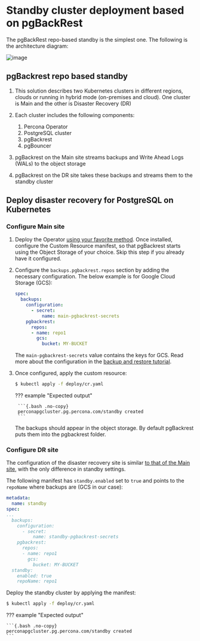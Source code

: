 # Standby cluster deployment based on pgBackRest

The pgBackRest repo-based standby is the simplest one. The following is the architecture diagram:

![image](assets/images/dr1.svg)

## pgBackrest repo based standby

1. This solution describes two Kubernetes clusters in different regions, clouds or running in hybrid mode (on-premises and cloud). One cluster is Main and the other is Disaster Recovery (DR)

2. Each cluster includes the following components:

    1. Percona Operator
    2. PostgreSQL cluster
    3. pgBackrest
    4. pgBouncer

3. pgBackrest on the Main site streams backups and Write Ahead Logs (WALs) to the object storage

4. pgBackrest on the DR site takes these backups and streams them to the standby cluster

## Deploy disaster recovery for PostgreSQL on Kubernetes

### Configure Main site

1. Deploy the Operator [using your favorite method](System-Requirements.md#installation-guidelines). Once installed, configure the Custom Resource manifest, so that pgBackrest starts using the Object Storage of your choice. Skip this step if you already have it configured.

2. Configure the `backups.pgbackrest.repos` section by adding the necessary configuration. The below example is for Google Cloud Storage (GCS):

    ```yaml
    spec:
      backups:
        configuration:
          - secret:
              name: main-pgbackrest-secrets
        pgbackrest:
          repos:
          - name: repo1
            gcs:
              bucket: MY-BUCKET
    ```

    The `main-pgbackrest-secrets` value contains the keys for GCS. Read more about the configuration in the [backup and restore tutorial](backups.md).

3. Once configured, apply the custom resource:

    ```{.bash data-prompt="$"}
    $ kubectl apply -f deploy/cr.yaml 
    ```

    ??? example "Expected output"

        ```{.bash .no-copy}
        perconapgcluster.pg.percona.com/standby created
        ```

    The backups should appear in the object storage. By default pgBackrest puts them into the pgbackrest folder.


### Configure DR site

The configuration of the disaster recovery site is similar [to that of the Main site](#configure-main-site), with the only difference in standby settings.

The following manifest has `standby.enabled` set to `true` and points to the `repoName` where backups are (GCS in our case):

```yaml
metadata:
  name: standby
spec: 
...
  backups:
    configuration:
      - secret:
          name: standby-pgbackrest-secrets
    pgbackrest:
      repos:
      - name: repo1
        gcs:
          bucket: MY-BUCKET
  standby:
    enabled: true
    repoName: repo1
```

Deploy the standby cluster by applying the manifest:

```{.bash data-prompt="$"}
$ kubectl apply -f deploy/cr.yaml
```

??? example "Expected output"

    ```{.bash .no-copy}
    perconapgcluster.pg.percona.com/standby created
    ```
